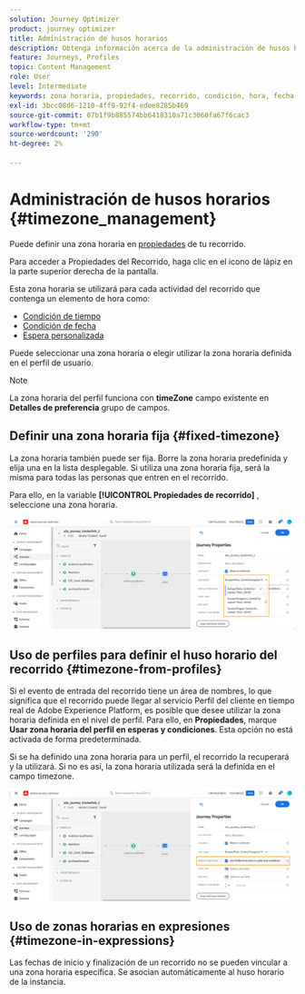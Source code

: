 ```yaml
---
solution: Journey Optimizer
product: journey optimizer
title: Administración de husos horarios
description: Obtenga información acerca de la administración de husos horarios
feature: Journeys, Profiles
topic: Content Management
role: User
level: Intermediate
keywords: zona horaria, propiedades, recorrido, condición, hora, fecha, personalizado
exl-id: 3bcc08d6-1210-4ff9-92f4-edee8285b469
source-git-commit: 07b1f9b885574bb6418310a71c3060fa67f6cac3
workflow-type: tm+mt
source-wordcount: '290'
ht-degree: 2%

---
```


# Administración de husos horarios {#timezone_management}

Puede definir una zona horaria en [propiedades](../building-journeys/journey-gs.md#change-properties) de tu recorrido.

Para acceder a Propiedades del Recorrido, haga clic en el icono de lápiz en la parte superior derecha de la pantalla.

Esta zona horaria se utilizará para cada actividad del recorrido que contenga un elemento de hora como:

* [Condición de tiempo](../building-journeys/condition-activity.md#time_condition)
* [Condición de fecha](../building-journeys/condition-activity.md#date_condition)
* [Espera personalizada](../building-journeys/wait-activity.md#custom)

<!--
* [Fixed date wait](../building-journeys/wait-activity.md#fixed_date)
-->

Puede seleccionar una zona horaria o elegir utilizar la zona horaria definida en el perfil de usuario.

>[!NOTE]
>
>La zona horaria del perfil funciona con **timeZone** campo existente en **Detalles de preferencia** grupo de campos.

## Definir una zona horaria fija {#fixed-timezone}

La zona horaria también puede ser fija. Borre la zona horaria predefinida y elija una en la lista desplegable. Si utiliza una zona horaria fija, será la misma para todas las personas que entren en el recorrido.

Para ello, en la variable **[!UICONTROL Propiedades de recorrido]** , seleccione una zona horaria.

![](assets/journey72.png)

## Uso de perfiles para definir el huso horario del recorrido {#timezone-from-profiles}

Si el evento de entrada del recorrido tiene un área de nombres, lo que significa que el recorrido puede llegar al servicio Perfil del cliente en tiempo real de Adobe Experience Platform, es posible que desee utilizar la zona horaria definida en el nivel de perfil. Para ello, en **Propiedades**, marque **Usar zona horaria del perfil en esperas y condiciones**. Esta opción no está activada de forma predeterminada.

Si se ha definido una zona horaria para un perfil, el recorrido la recuperará y la utilizará. Si no es así, la zona horaria utilizada será la definida en el campo timezone.

![](assets/journey73.png)

## Uso de zonas horarias en expresiones {#timezone-in-expressions}

Las fechas de inicio y finalización de un recorrido no se pueden vincular a una zona horaria específica. Se asocian automáticamente al huso horario de la instancia.
